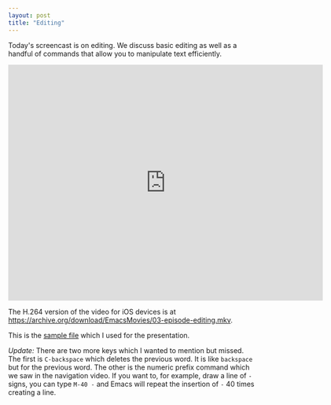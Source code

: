 ```yaml
---
layout: post
title: "Editing"
---
```


Today's screencast is on editing. We discuss basic editing as well as a handful of commands that allow you to manipulate text efficiently. 




<iframe src="https://archive.org/embed/EmacsMovies/03-episode-editing.webm" width="640" height="480" frameborder="0"></iframe>

The H.264 version of the video for iOS devices is at <https://archive.org/download/EmacsMovies/03-episode-editing.mkv>.

This is the [sample file](/assets/douglass2.txt) which I used for the presentation.

*Update:* There are two more keys which I wanted to mention but missed. The first is `C-backspace` which deletes the previous word. It is like `backspace` but for the previous word. The other is the numeric prefix command which we saw in the navigation video. If you want to, for example, draw a line of `-` signs, you can type `M-40 -` and Emacs will repeat the insertion of `-` 40 times creating a line.








